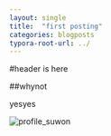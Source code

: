 ```yaml
---
layout: single
title:  "first posting"
categories: blogposts
typora-root-url: ../
---
```


#header is here

##whynot

yesyes

![profile_suwon]({{site.url}}/images/2024-05-28-first/profile_suwon.jpg)
